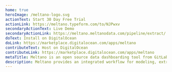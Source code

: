 ```yaml
---
home: true
heroImage: /meltano-logo.svg
actionText: Start 30 Day Free Trial
actionLink: https://meltano.typeform.com/to/NJPwxv
secondaryActionText: Live Demo
secondaryActionLink: https://meltano.meltanodata.com/pipeline/extract/
doText: Install on DigitalOcean
doLink: https://marketplace.digitalocean.com/apps/meltano
contributeText: Host on DigitalOcean
contributeLink: https://marketplace.digitalocean.com/apps/meltano
metaTitle: Meltano is an open source data dashboarding tool from GitLab
description: Meltano provides an integrated workflow for modeling, extracting, loading, transforming, analyzing, notebooking, and orchestrating your data.
---
```

